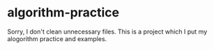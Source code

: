 # algorithm-practice
Sorry, I don't clean unnecessary files. This is a project which I put my alogorithm practice and examples.
